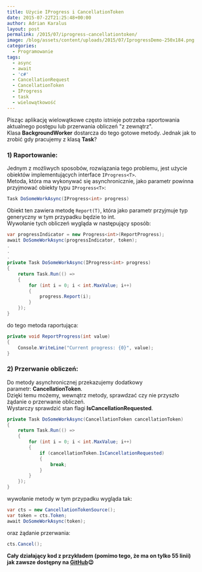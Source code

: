 ```yaml
---
title: Użycie IProgress i CancellationToken
date: 2015-07-22T21:25:48+00:00
author: Adrian Karalus
layout: post
permalink: /2015/07/iprogress-cancellationtoken/
image: /blog/assets/content/uploads/2015/07/IprogressDemo-250x184.png
categories:
  - Programowanie
tags:
  - async
  - await
  - 'c#'
  - CancellationRequest
  - CancellationToken
  - IProgress
  - task
  - wielowątkowość
---
```


  Pisząc aplikację wielowątkowe często istnieje potrzeba raportowania aktualnego postępu lub przerwania obliczeń "z zewnątrz".  
  Klasa **BackgroundWorker** dostarcza do tego gotowe metody. Jednak jak to zrobić gdy pracujemy z klasą **Task**?


### 1) Raportowanie:

 

Jednym z możliwych sposobów, rozwiązania tego problemu, jest użycie obiektów implementujących interface `IProgress<T>`.  
Metoda, która ma wykonywać się asynchronicznie, jako parametr powinna przyjmować obiekty typu `IProgress<T>`:

```csharp
Task DoSomeWorkAsync(IProgress<int> progress)
```

Obiekt ten zawiera metodę `Report(T)`, która jako parametr przyjmuje typ generyczny w tym przypadku będzie to int.  
Wywołanie tych obliczeń wygląda w następujący sposób:

```csharp
var progressIndicator = new Progress<int>(ReportProgress);
await DoSomeWorkAsync(progressIndicator, token);
.
.
.
private Task DoSomeWorkAsync(IProgress<int> progress)
{
    return Task.Run(() =>
    {
        for (int i = 0; i < int.MaxValue; i++)
        {
            progress.Report(i);
        }
    });
}
```

do tego metoda raportująca:

```csharp
private void ReportProgress(int value)
{
    Console.WriteLine("Current progress: {0}", value);
}
```

### 2) Przerwanie obliczeń:

 

Do metody asynchronicznej przekazujemy dodatkowy parametr: **CancellationToken**.  
Dzięki temu możemy, wewnątrz metody, sprawdzać czy nie przyszło żądanie o przerwanie obliczeń.  
Wystarczy sprawdzić stan flagi **IsCancellationRequested**.

```csharp
private Task DoSomeWorkAsync(CancellationToken cancellationToken)
{
    return Task.Run(() =>
    {
        for (int i = 0; i < int.MaxValue; i++)
        {
            if (cancellationToken.IsCancellationRequested)
            {
                break;
            }
        }
    });
}
```

wywołanie metody w tym przypadku wygląda tak:

```csharp
var cts = new CancellationTokenSource();
var token = cts.Token;
await DoSomeWorkAsync(token);
```

oraz żądanie przerwania:

```csharp
cts.Cancel();
```

**Cały działający kod z przykładem (pomimo tego, że ma on tylko 55 linii) jak zawsze dostępny na [GitHub](https://github.com/AdrianRamzes/IPorgressConsoleDemo)😉**